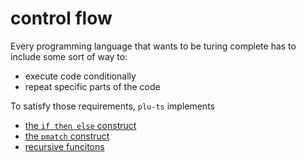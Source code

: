 # control flow

Every programming language that wants to be turing complete has to include some sort of way to:

- execute code conditionally
- repeat specific parts of the code

To satisfy those requirements, `plu-ts` implements

- [the `if then else` construct](./if_then_else.md)
- [the `pmatch` construct](./pmatch.md)
- [recursive funcitons](./recursion.md)